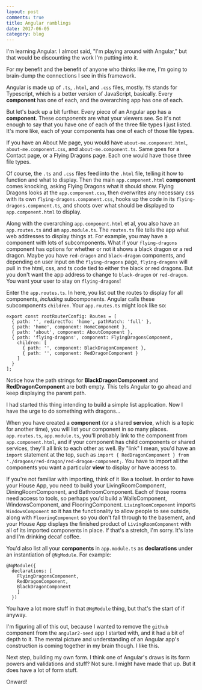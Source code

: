 ```yaml
---
layout: post
comments: true
title: Angular ramblings
date: 2017-06-05
category: blog
---
```

I'm learning Angular. I almost said, "I'm playing around with Angular," but that would be discounting the work I'm putting into it.

For my benefit and the benefit of anyone who thinks like me, I'm going to brain-dump the connections I see in this framework.

Angular is made up of `.ts`, `.html`, and `.css` files, mostly. `TS` stands for Typescript, which is a better version of JavaScript, basically. Every **component** has one of each, and the overarching app has one of each.

But let's back up a bit further. Every piece of an Angular app has a **component**. These *components* are what your viewers see. So it's not enough to say that you have one of each of the three file types I just listed. It's more like, each of your components has one of each of those file types.

If you have an About Me page, you would have `about-me.component.html`, `about-me.component.css`, and `about-me.component.ts`. Same goes for a Contact page, or a Flying Dragons page. Each one would have those three file types.

Of course, the `.ts` and `.css` files feed into the `.html` file, telling it how to function and what to display. Then the main `app.component.html` **component** comes knocking, asking Flying Dragons what it should show. Flying Dragons looks at the `app.component.css`, then overwrites any necessary css with its own `flying-dragons.component.css`, hooks up the code in its `flying-dragons.component.ts`, and shoots over what should be displayed to `app.component.html` to display.

Along with the overarching `app.component.html` et al, you also have an `app.routes.ts` and an `app.module.ts`. The `routes.ts` file tells the app what web addresses to display things at. For example, you may have a component with lots of subcomponents. What if your `flying-dragons` component has options for whether or not it shows a black dragon or a red dragon. Maybe you have `red-dragon` and `black-dragon` components, and depending on user input on the `flying-dragons` page, `flying-dragons` will pull in the html, css, and ts code tied to either the black or red dragons. But you don't want the app address to change to `black-dragon` or `red-dragon`. You want your user to stay on `flying-dragons`!

Enter the `app.routes.ts`. In here, you list out the routes to display for all components, _including_ subcomponents. Angular calls these subcomponents `children`. Your `app.routes.ts` might look like so:

```
export const rootRouterConfig: Routes = [
  { path: '', redirectTo: 'home', pathMatch: 'full' },
  { path: 'home', component: HomeComponent },
  { path: 'about', component: AboutComponent },
  { path: 'flying-dragons', component: FlyingDragonsComponent,
    children: [
      { path: '', component: BlackDragonComponent },
      { path: '', component: RedDragonComponent }
    ]
  }
];
```
Notice how the path strings for **BlackDragonComponent** and **RedDragonComponent** are both empty. This tells Angular to go ahead and keep displaying the parent path.

I had started this thing intending to build a simple list application. Now I have the urge to do something with dragons...

When you have created a **component** (or a shared **service**, which is a topic for another time), you will list your component in so many places. `app.routes.ts`, `app.module.ts`, you'll probably link to the component from `app.component.html`, and if your component has child components or shared services, they'll all link to each other as well. By "link" I mean, you'd have an `import` statement at the top, such as `import { RedDragonComponent } from './dragons/red-dragon/red-dragon-component;`. You have to import all the components you want a particular **view** to display or have access to.

If you're not familiar with importing, think of it like a toolset. In order to have your House App, you need to build your LivingRoomComponent, DiningRoomComponent, and BathroomComponent. Each of those rooms need access to tools, so perhaps you'd build a WallsComponent, WindowsComponent, and FlooringComponent. `LivingRoomComponent` imports `WindowsComponent` so it has the functionality to allow people to see outside, along with `FlooringComponent` so you don't fall through to the basement, and your House App displays the finished product of `LivingRoomComponent` with all of its imported components in place. If that's a stretch, I'm sorry. It's late and I'm drinking decaf coffee.

You'd also list all your **components** in `app.module.ts` as **declarations** under an instantiation of `@NgModule`. For example:
```
@NgModule({
  declarations: [
    FlyingDragonsComponent,
    RedDragonComponent,
    BlackDragonComponent
    ]
  })
```

You have a lot more stuff in that `@NgModule` thing, but that's the start of if anyway.

I'm figuring all of this out, because I wanted to remove the `github` component from the `angular2-seed` app I started with, and it had a bit of depth to it. The mental picture and understanding of an Angular app's construction is coming together in my brain though. I like this.

Next step, building my own form. I think one of Angular's draws is its form powers and validations and stuff? Not sure. I might have made that up. But it does have a lot of form stuff.

Onward!
